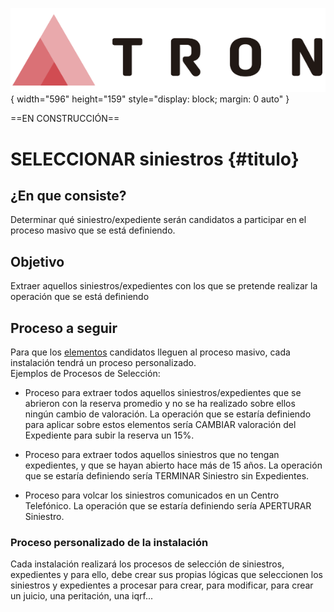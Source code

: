 ![Imagen LOGO](./00-Imagen/logo-TRON.png){ width="596" height="159" style="display: block; margin: 0 auto" }

==EN CONSTRUCCIÓN==

# SELECCIONAR siniestros {#titulo}

## **¿En que consiste?**
Determinar qué siniestro/expediente serán candidatos a participar en el proceso masivo que se está definiendo.

## **Objetivo**
Extraer aquellos siniestros/expedientes con los que se pretende realizar la operación que se está definiendo

## **Proceso a seguir**

Para que los [elementos][Elemento] candidatos lleguen al proceso masivo, cada instalación tendrá un proceso personalizado.  
Ejemplos de Procesos de Selección:   

- Proceso para extraer todos aquellos siniestros/expedientes que se abrieron con la reserva promedio y no se ha realizado sobre ellos ningún cambio de valoración. La operación que se estaría definiendo para aplicar sobre estos elementos sería CAMBIAR valoración del Expediente para subir la reserva un 15%.  

- Proceso para extraer todos aquellos siniestros que no tengan expedientes, y que se hayan abierto hace más de 15 años. La operación que se estaría definiendo sería TERMINAR Siniestro sin Expedientes.

- Proceso para volcar los siniestros comunicados en un Centro Telefónico. La operación que se estaría definiendo sería APERTURAR Siniestro.

### Proceso personalizado de la instalación

Cada instalación realizará los procesos de selección de siniestros, expedientes y para ello, debe crear sus propias lógicas que seleccionen los siniestros y expedientes a procesar para crear, para modificar, para crear un juicio, una peritación, una iqrf...

[Elemento]:     <../../../../../../../99-Terminos/TRON-Terminos.md#elemento>
[Operacion]:    <../../../../../../../99-Terminos/TRON-Terminos.md#operacion>
